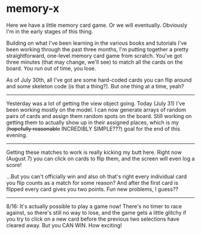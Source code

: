 # memory-x

Here we have a little memory card game. Or we will eventually. Obviously I'm in the early stages of this thing.

Building on what I've been learning in the various books and tutorials I've been working through the past three months, I'm putting together a pretty straightforward, one-level memory card game from scratch. You've got three minutes (that may change, we'll see) to match all the cards on the board. You run out of time, you lose.

As of July 30th, all I've got are some hard-coded cards you can flip around and some skeleton code (is that a thing?). But one thing at a time, yeah?

---

Yesterday was a lot of getting the view object going. Today (July 31) I've been working mostly on the model. I can now generate arrays of random pairs of cards and assign them random spots on the board. Still working on getting them to actually show up in their assigned places, which is my (<strike>hopefully reasonable</strike> INCREDIBLY SIMPLE???) goal for the end of this evening.

---

Getting these matches to work is really kicking my butt here. Right now (August 7) you can click on cards to flip them, and the screen will even log a score!

...But you can't officially win and also oh that's right every individual card you flip counts as a match for some reason? And after the first card is flipped every card gives you two points. Fun new problems, I guess??

---

8/16:
It's actually possible to play a game now! There's no timer to race against, so there's still no way to lose, and the game gets a little glitchy if you try to click on a new card before the previous two selections have cleared away. But you CAN WIN. How exciting!
